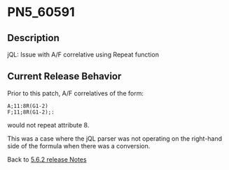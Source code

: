# PN5_60591

<PageHeader />  

## Description

jQL: Issue with A/F correlative using Repeat function

## Current Release Behavior

Prior to this patch, A/F correlatives of the form:

```
A;11:8R(G1-2)
F;11;8R(G1-2);:
```

would not repeat attribute 8.

This was a case where the jQL parser was not operating on the right-hand side of the formula when there was a conversion.

Back to [5.6.2 release Notes](./../README.md)

  
<PageFooter />
